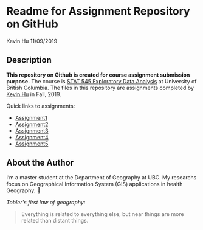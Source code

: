 Readme for Assignment Repository on GitHub
================
Kevin Hu
11/09/2019

## Description

**This repository on Github is created for course assignment submission
purpose.** The course is [STAT 545 Exploratory Data
Analysis](https://stat545.stat.ubc.ca/#about) at University of British
Columbia. The files in this repository are assignments completed by
[Kevin Hu](https://github.com/KevinHzq) in Fall, 2019.

Quick links to assignments:
* [Assignment1](https://github.com/STAT545-UBC-hw-2019-20/stat545-hw-KevinHzq/tree/master/Assignment1)
* [Assignment2](https://github.com/STAT545-UBC-hw-2019-20/stat545-hw-KevinHzq/tree/master/Assignment2)
* [Assignment3](https://github.com/STAT545-UBC-hw-2019-20/stat545-hw-KevinHzq/tree/master/Assignment3)
* [Assignment4](https://github.com/STAT545-UBC-hw-2019-20/stat545-hw-KevinHzq/tree/master/Assignment4)
* [Assignment5](https://github.com/STAT545-UBC-hw-2019-20/stat545-hw-KevinHzq/tree/master/Assignment5)

## About the Author

I’m a master student at the Department of Geography at UBC. My researchs
focus on Geographical Information System (GIS) applications in health
Geography. :rocket:

*Tobler's first law of geography:*
>Everything is related to everything else, 
>but near things are more related than distant things.
